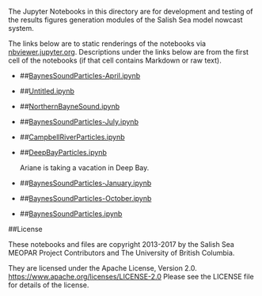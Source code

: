The Jupyter Notebooks in this directory are for development and testing of
the results figures generation modules of the Salish Sea model nowcast system.

The links below are to static renderings of the notebooks via
[nbviewer.jupyter.org](https://nbviewer.jupyter.org/).
Descriptions under the links below are from the first cell of the notebooks
(if that cell contains Markdown or raw text).

* ##[BaynesSoundParticles-April.ipynb](https://nbviewer.jupyter.org/urls/bitbucket.org/salishsea/analysis-vicky/raw/tip/notebooks/Ariane//BaynesSoundParticles-April.ipynb)  
    
* ##[Untitled.ipynb](https://nbviewer.jupyter.org/urls/bitbucket.org/salishsea/analysis-vicky/raw/tip/notebooks/Ariane//Untitled.ipynb)  
    
* ##[NorthernBayneSound.ipynb](https://nbviewer.jupyter.org/urls/bitbucket.org/salishsea/analysis-vicky/raw/tip/notebooks/Ariane//NorthernBayneSound.ipynb)  
    
* ##[BaynesSoundParticles-July.ipynb](https://nbviewer.jupyter.org/urls/bitbucket.org/salishsea/analysis-vicky/raw/tip/notebooks/Ariane//BaynesSoundParticles-July.ipynb)  
    
* ##[CampbellRiverParticles.ipynb](https://nbviewer.jupyter.org/urls/bitbucket.org/salishsea/analysis-vicky/raw/tip/notebooks/Ariane//CampbellRiverParticles.ipynb)  
    
* ##[DeepBayParticles.ipynb](https://nbviewer.jupyter.org/urls/bitbucket.org/salishsea/analysis-vicky/raw/tip/notebooks/Ariane//DeepBayParticles.ipynb)  
    
    Ariane is taking a vacation in Deep Bay.  

* ##[BaynesSoundParticles-January.ipynb](https://nbviewer.jupyter.org/urls/bitbucket.org/salishsea/analysis-vicky/raw/tip/notebooks/Ariane//BaynesSoundParticles-January.ipynb)  
    
* ##[BaynesSoundParticles-October.ipynb](https://nbviewer.jupyter.org/urls/bitbucket.org/salishsea/analysis-vicky/raw/tip/notebooks/Ariane//BaynesSoundParticles-October.ipynb)  
    
* ##[BaynesSoundParticles.ipynb](https://nbviewer.jupyter.org/urls/bitbucket.org/salishsea/analysis-vicky/raw/tip/notebooks/Ariane//BaynesSoundParticles.ipynb)  
    

##License

These notebooks and files are copyright 2013-2017
by the Salish Sea MEOPAR Project Contributors
and The University of British Columbia.

They are licensed under the Apache License, Version 2.0.
https://www.apache.org/licenses/LICENSE-2.0
Please see the LICENSE file for details of the license.
